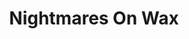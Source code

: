 ---
title: "Nightmares On Wax"
summary: "George Evelyn , better known by his stage name Nightmares on Wax or DJ E.A.S.E., is an English DJ and record producer from Leeds. His music has been released by Warp Records. He is based in Ibiza. Nightmares on Wax were originally a group consisting of Evelyn and John Halnon, and then later with Kevin Harper."
image: "nightmares-on-wax.jpg"
apple_music_artist_url: "https://music.apple.com/gb/artist/nightmares-on-wax/39883158"
wikipedia_url: "https://en.wikipedia.org/wiki/Nightmares_on_Wax"
---